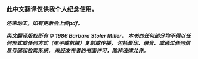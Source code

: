 ### 此中文翻译仅供我个人纪念使用。

_**还未动工，如有更新会上传pdf。**_






_**英文翻译版权所有 © 1986 Barbara Stoler Miller。
本书的任何部分均不得以任何形式或任何方式（电子或机械）复制或传播，
包括影印、录音、或通过任何信息存储和检索系统，
未经发布者的书面许可，除非法律允许。**_
